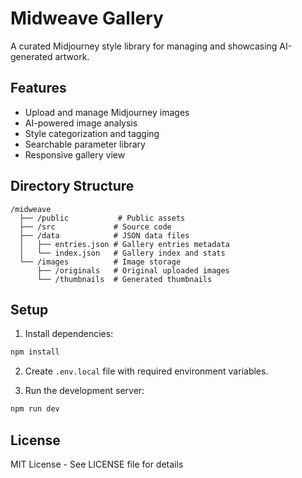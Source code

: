 # Midweave Gallery

A curated Midjourney style library for managing and showcasing AI-generated artwork.

## Features

- Upload and manage Midjourney images
- AI-powered image analysis
- Style categorization and tagging
- Searchable parameter library
- Responsive gallery view

## Directory Structure

```
/midweave
  ├── /public           # Public assets
  ├── /src             # Source code
  ├── /data            # JSON data files
  │   ├── entries.json # Gallery entries metadata
  │   └── index.json   # Gallery index and stats
  └── /images          # Image storage
      ├── /originals   # Original uploaded images
      └── /thumbnails  # Generated thumbnails
```

## Setup

1. Install dependencies:
```bash
npm install
```

2. Create `.env.local` file with required environment variables.

3. Run the development server:
```bash
npm run dev
```

## License

MIT License - See LICENSE file for details

